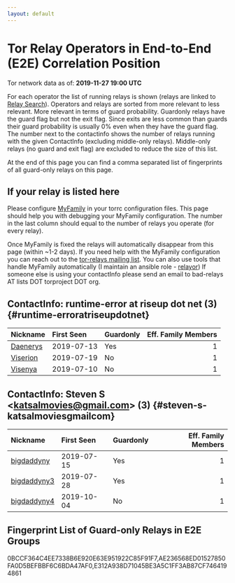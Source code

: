 ```yaml
---
layout: default
---
```



# Tor Relay Operators in End-to-End (E2E) Correlation Position

Tor network data as of: **2019-11-27 19:00 UTC**

For each operator the list of running relays is shown (relays are linked to [Relay Search](https://metrics.torproject.org/rs.html)).
Operators and relays are sorted from more relevant to less relevant. More relevant in terms of guard probability.
Guardonly relays have the guard flag but not the exit flag.
Since exits are less common than guards their guard probability is usually 0% even when they have the guard flag.
The number next to the contactinfo shows the number of relays running with the given ContactInfo (excluding middle-only relays).
Middle-only relays (no guard and exit flag) are excluded to reduce the size of this list.

At the end of this page you can find a comma separated list of fingerprints of all guard-only relays on this page.

## If your relay is listed here
Please configure [MyFamily](https://www.torproject.org/docs/tor-manual.html.en#MyFamily) in your torrc configuration files.
This page should help you with debugging your MyFamily configuration. The number in the last column should equal to the number of
relays you operate (for every relay).

Once MyFamily is fixed the relays will automatically disappear from this page (within ~1-2 days).
If you need help with the MyFamily configuration you can reach out to the
[tor-relays mailing list](https://lists.torproject.org/cgi-bin/mailman/listinfo/tor-relays).
You can also use tools that handle MyFamily automatically (I maintain an ansible role - 
[relayor](https://medium.com/@nusenu/deploying-tor-relays-with-ansible-6612593fa34d))
If someone else is using your contactInfo please send an email to bad-relays AT lists DOT torproject DOT org.


## ContactInfo: runtime-error at riseup dot net (3) {#runtime-erroratriseupdotnet}

| Nickname                                                                                            | First Seen   | Guardonly   |   Eff. Family Members |
|:----------------------------------------------------------------------------------------------------|:-------------|:------------|----------------------:|
| [Daenerys](https://metrics.torproject.org/rs.html#details/E312A938D71045BE3A5C1FF3AB87CF7464194861) | 2019-07-13   | Yes         |                     1 |
| [Viserion](https://metrics.torproject.org/rs.html#details/4C5B8134341E66CB09246985E4039F9BFC0ADCE3) | 2019-07-19   | No          |                     1 |
| [Visenya](https://metrics.torproject.org/rs.html#details/A339297680115D931FA2B98C311300E8492D83AA)  | 2019-07-10   | No          |                     1 |

## ContactInfo: Steven S &lt;katsalmovies@gmail.com&gt; (3) {#steven-s-katsalmoviesgmailcom}

| Nickname                                                                                               | First Seen   | Guardonly   |   Eff. Family Members |
|:-------------------------------------------------------------------------------------------------------|:-------------|:------------|----------------------:|
| [bigdaddyny](https://metrics.torproject.org/rs.html#details/0BCCF364C4EE7338B6E920E63E951922C85F91F7)  | 2019-07-15   | Yes         |                     1 |
| [bigdaddyny3](https://metrics.torproject.org/rs.html#details/AE236568ED01527850FA0D5BEFBBF6C6BDA47AF0) | 2019-07-28   | Yes         |                     1 |
| [bigdaddyny4](https://metrics.torproject.org/rs.html#details/5DD2D6DCB182AC058EB9A8F71C63B0525E1C6907) | 2019-10-04   | No          |                     1 |


## Fingerprint List of Guard-only Relays in E2E Groups

0BCCF364C4EE7338B6E920E63E951922C85F91F7,AE236568ED01527850FA0D5BEFBBF6C6BDA47AF0,E312A938D71045BE3A5C1FF3AB87CF7464194861